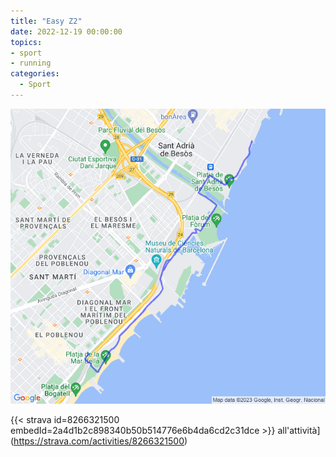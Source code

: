 ```yaml
---
title: "Easy Z2"
date: 2022-12-19 00:00:00
topics:
- sport
- running
categories:
  - Sport
---
```


![](images/20221219-activity-map.png)

{{< strava id=8266321500 embedId=2a4d1b2c898340b50b514776e6b4da6cd2c31dce >}} all'attività](https://strava.com/activities/8266321500)
